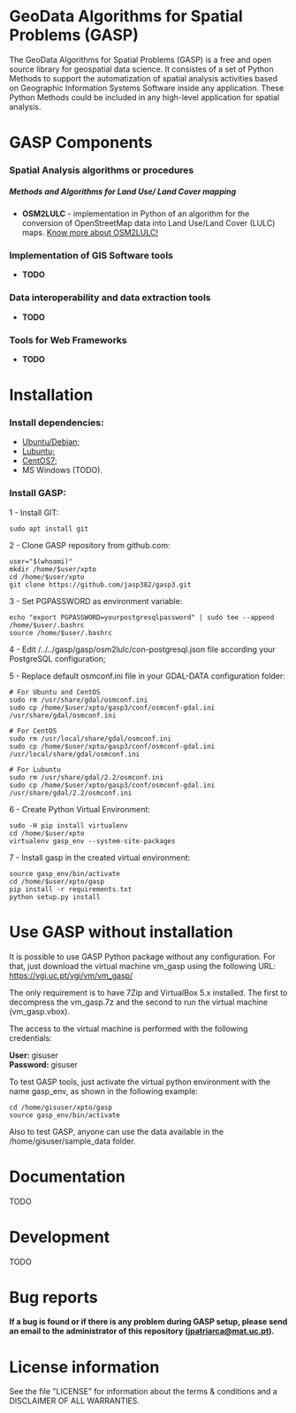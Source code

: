 GeoData Algorithms for Spatial Problems (GASP)
====================

The GeoData Algorithms for Spatial Problems (GASP) is a free and open source library for geospatial data science.
It consistes of a set of Python Methods to support the automatization of spatial analysis activities based on Geographic Information Systems Software inside any application. These Python Methods could be included in any high-level application for spatial analysis.

GASP Components
====================

### Spatial Analysis algorithms or procedures ###

##### Methods and Algorithms for Land Use/ Land Cover mapping #####

- **OSM2LULC** - implementation in Python of an algorithm for the conversion of OpenStreetMap data into Land Use/Land Cover (LULC) maps. [Know more about OSM2LULC!](/gasp/alg/osm2lulc/)

### Implementation of GIS Software tools ###

- **TODO**

### Data interoperability and data extraction tools ###

- **TODO**

### Tools for Web Frameworks ###

- **TODO**

Installation
====================

### Install dependencies: ###

- [Ubuntu/Debian;](/doc/DOC_DEBIAN.md)
- [Lubuntu;](/doc/DOC_LUBUNTU.md)
- [CentOS7;](/doc/DOC_CENTOS.md)
- MS Windows (TODO).

### Install GASP: ###

1 - Install GIT:

	sudo apt install git

2 - Clone GASP repository from github.com:

	user="$(whoami)"
	mkdir /home/$user/xpto
	cd /home/$user/xpto
	git clone https://github.com/jasp382/gasp3.git

3 - Set PGPASSWORD as environment variable:

	echo "export PGPASSWORD=yourpostgresqlpassword" | sudo tee --append /home/$user/.bashrc
	source /home/$user/.bashrc

4 - Edit /../../gasp/gasp/osm2lulc/con-postgresql.json file according your PostgreSQL configuration;

5 - Replace default osmconf.ini file in your GDAL-DATA configuration folder:

	# For Ubuntu and CentOS
	sudo rm /usr/share/gdal/osmconf.ini
	sudo cp /home/$user/xpto/gasp3/conf/osmconf-gdal.ini /usr/share/gdal/osmconf.ini

	# For CentOS
	sudo rm /usr/local/share/gdal/osmconf.ini
	sudo cp /home/$user/xpto/gasp3/conf/osmconf-gdal.ini /usr/local/share/gdal/osmconf.ini
	
	# For Lubuntu
	sudo rm /usr/share/gdal/2.2/osmconf.ini
	sudo cp /home/$user/xpto/gasp3/conf/osmconf-gdal.ini /usr/share/gdal/2.2/osmconf.ini

6 - Create Python Virtual Environment:

	sudo -H pip install virtualenv
	cd /home/$user/xpto
	virtualenv gasp_env --system-site-packages

7 - Install gasp in the created virtual environment:

	source gasp_env/bin/activate
	cd /home/$user/xpto/gasp
	pip install -r requirements.txt
	python setup.py install

Use GASP without installation
====================

It is possible to use GASP Python package without any configuration. For that, just download the virtual machine vm_gasp using the following URL: https://vgi.uc.pt/vgi/vm/vm_gasp/

The only requirement is to have 7Zip and VirtualBox 5.x installed. The first to decompress the vm_gasp.7z and the second to run the virtual machine (vm_gasp.vbox).

The access to the virtual machine is performed with the following credentials:

<b>User: </b>gisuser
<br>
<b>Password: </b>gisuser

To test GASP tools, just activate the virtual python environment with the name gasp_env, as shown in the following example:

	cd /home/gisuser/xpto/gasp
	source gasp_env/bin/activate

Also to test GASP, anyone can use the data available in the /home/gisuser/sample_data folder.

Documentation
====================
TODO

Development
====================
TODO

Bug reports
====================
<b>If a bug is found or if there is any problem during GASP setup, please send an email to the administrator of this repository (jpatriarca@mat.uc.pt).</b>

License information
====================

See the file \"LICENSE\" for information about the terms & conditions and a DISCLAIMER OF ALL WARRANTIES.